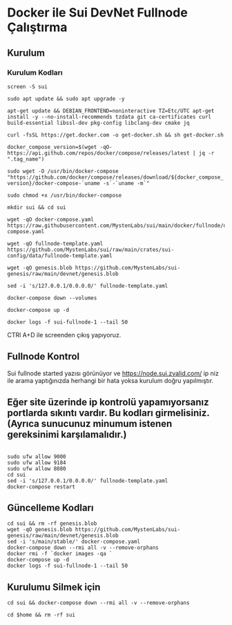 # Docker ile  Sui DevNet Fullnode Çalıştırma

## Kurulum

### Kurulum Kodları

```screen -S sui```

```sudo apt update && sudo apt upgrade -y```

```apt-get update && DEBIAN_FRONTEND=noninteractive TZ=Etc/UTC apt-get install -y --no-install-recommends tzdata git ca-certificates curl build-essential libssl-dev pkg-config libclang-dev cmake jq```

```curl -fsSL https://get.docker.com -o get-docker.sh && sh get-docker.sh```


```docker_compose_version=$(wget -qO- https://api.github.com/repos/docker/compose/releases/latest | jq -r ".tag_name")```

```sudo wget -O /usr/bin/docker-compose "https://github.com/docker/compose/releases/download/${docker_compose_version}/docker-compose-`uname -s`-`uname -m`"```

```sudo chmod +x /usr/bin/docker-compose```

```
mkdir sui && cd sui

wget -qO docker-compose.yaml https://raw.githubusercontent.com/MystenLabs/sui/main/docker/fullnode/docker-compose.yaml

wget -qO fullnode-template.yaml https://github.com/MystenLabs/sui/raw/main/crates/sui-config/data/fullnode-template.yaml

wget -qO genesis.blob https://github.com/MystenLabs/sui-genesis/raw/main/devnet/genesis.blob
```

```sed -i 's/127.0.0.1/0.0.0.0/' fullnode-template.yaml```

```
docker-compose down --volumes

docker-compose up -d

docker logs -f sui-fullnode-1 --tail 50

```
CTRl A+D ile screenden çıkış yapıyoruz.



## Fullnode Kontrol

Sui fullnode started yazısı görünüyor ve https://node.sui.zvalid.com/  ip niz ile arama yaptığınızda herhangi bir hata yoksa kurulum doğru yapılmıştır. 

## Eğer site üzerinde ip kontrolü yapamıyorsanız portlarda sıkıntı vardır. Bu kodları girmelisiniz. (Ayrıca sunucunuz minumum istenen gereksinimi karşılamalıdır.)

```

sudo ufw allow 9000
sudo ufw allow 9184
sudo ufw allow 8080
cd sui
sed -i 's/127.0.0.1/0.0.0.0/' fullnode-template.yaml
docker-compose restart

```

## Güncelleme Kodları

```
cd sui && rm -rf genesis.blob
wget -qO genesis.blob https://github.com/MystenLabs/sui-genesis/raw/main/devnet/genesis.blob
sed -i 's/main/stable/' docker-compose.yaml
docker-compose down --rmi all -v --remove-orphans
docker rmi -f `docker images -qa `
docker-compose up -d
docker logs -f sui-fullnode-1 --tail 50

```

## Kurulumu Silmek için

```
cd sui && docker-compose down --rmi all -v --remove-orphans

cd $home && rm -rf sui

```
                                  






